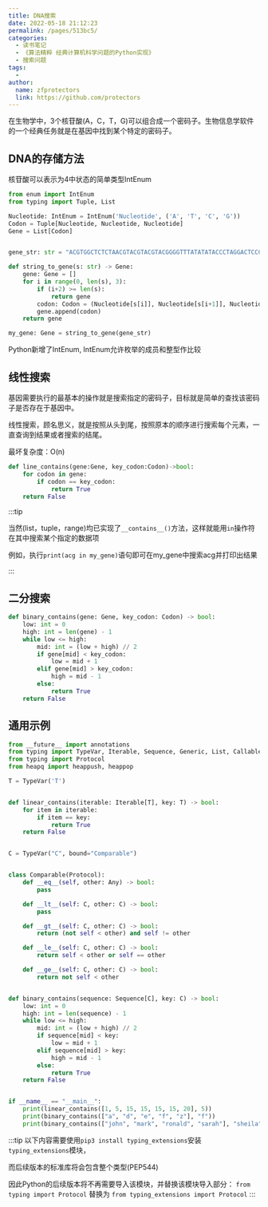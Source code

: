 ```yaml
---
title: DNA搜索
date: 2022-05-18 21:12:23
permalink: /pages/513bc5/
categories:
  - 读书笔记
  - 《算法精粹 经典计算机科学问题的Python实现》
  - 搜索问题
tags:
  - 
author: 
  name: zfprotectors
  link: https://github.com/protectors
---
```


在生物学中，3个核苷酸(A，C，T，G)可以组合成一个密码子。生物信息学软件的一个经典任务就是在基因中找到某个特定的密码子。

## DNA的存储方法

核苷酸可以表示为4中状态的简单类型IntEnum

```python
from enum import IntEnum
from typing import Tuple, List

Nucleotide: IntEnum = IntEnum('Nucleotide', ('A', 'T', 'C', 'G'))
Codon = Tuple[Nucleotide, Nucleotide, Nucleotide]
Gene = List[Codon]


gene_str: str = "ACGTGGCTCTCTAACGTACGTACGTACGGGGTTTATATATACCCTAGGACTCCCTTT"

def string_to_gene(s: str) -> Gene:
    gene: Gene = []
    for i in range(0, len(s), 3):
        if (i+2) >= len(s):
            return gene
        codon: Codon = (Nucleotide[s[i]], Nucleotide[s[i+1]], Nucleotide[s[i+2]])
        gene.append(codon)
    return gene

my_gene: Gene = string_to_gene(gene_str)
```


Python新增了IntEnum, IntEnum允许枚举的成员和整型作比较

## 线性搜索
基因需要执行的最基本的操作就是搜索指定的密码子，目标就是简单的查找该密码子是否存在于基因中。

线性搜索，顾名思义，就是按照从头到尾，按照原本的顺序进行搜索每个元素，一直查询到结果或者搜索的结尾。

最坏复杂度：O(n)

```python
def line_contains(gene:Gene, key_codon:Codon)->bool:
    for codon in gene:
        if codon == key_codon:
            return True
    return False

```
:::tip

当然(list，tuple，range)均已实现了`__contains__()`方法，这样就能用`in`操作符在其中搜索某个指定的数据项

例如，执行`print(acg in my_gene)`语句即可在my_gene中搜索acg并打印出结果

:::


## 二分搜索

```python
def binary_contains(gene: Gene, key_codon: Codon) -> bool:
    low: int = 0
    high: int = len(gene) - 1
    while low <= high:
        mid: int = (low + high) // 2
        if gene[mid] < key_codon:
            low = mid + 1
        elif gene[mid] > key_codon:
            high = mid - 1
        else:
            return True
    return False
```

## 通用示例
```python
from __future__ import annotations
from typing import TypeVar, Iterable, Sequence, Generic, List, Callable, Set, Deque, Dict, Any, Optional
from typing import Protocol
from heapq import heappush, heappop

T = TypeVar('T')


def linear_contains(iterable: Iterable[T], key: T) -> bool:
    for item in iterable:
        if item == key:
            return True
    return False


C = TypeVar("C", bound="Comparable")


class Comparable(Protocol):
    def __eq__(self, other: Any) -> bool:
        pass

    def __lt__(self: C, other: C) -> bool:
        pass

    def __gt__(self: C, other: C) -> bool:
        return (not self < other) and self != other

    def __le__(self: C, other: C) -> bool:
        return self < other or self == other

    def __ge__(self: C, other: C) -> bool:
        return not self < other


def binary_contains(sequence: Sequence[C], key: C) -> bool:
    low: int = 0
    high: int = len(sequence) - 1
    while low <= high:
        mid: int = (low + high) // 2
        if sequence[mid] < key:
            low = mid + 1
        elif sequence[mid] > key:
            high = mid - 1
        else:
            return True
    return False


if __name__ == "__main__":
    print(linear_contains([1, 5, 15, 15, 15, 15, 20], 5))
    print(binary_contains(["a", "d", "e", "f", "z"], "f"))
    print(binary_contains(["john", "mark", "ronald", "sarah"], "sheila"))
```

:::tip
以下内容需要使用`pip3 install typing_extensions`安装`typing_extensions`模块，

而后续版本的标准库将会包含整个类型(PEP544)

因此Python的后续版本将不再需要导入该模块，并替换该模块导入部分：
`from typing import Protocol` 替换为 `from typing_extensions import Protocol`
:::

